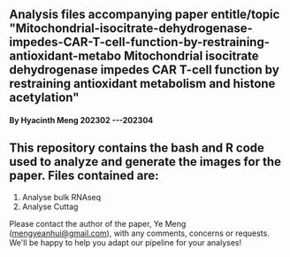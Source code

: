 ## Analysis files accompanying paper entitle/topic "Mitochondrial-isocitrate-dehydrogenase-impedes-CAR-T-cell-function-by-restraining-antioxidant-metabo Mitochondrial isocitrate dehydrogenase impedes CAR T-cell function by restraining antioxidant metabolism and histone acetylation"

#### By Hyacinth Meng 202302 ---202304

## This repository contains the bash and R code used to analyze and generate the images for the paper. Files contained are:

1. Analyse bulk RNAseq
2. Analyse Cuttag


Please contact the author of the paper, Ye Meng (mengyeanhui@gmail.com), with any comments, concerns or requests. We'll be happy to help you adapt our pipeline for your analyses!
